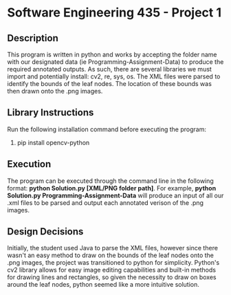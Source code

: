 # Software Engineering 435 - Project 1

## Description

This program is written in python and works by accepting the folder name with our designated data (ie Programming-Assignment-Data) to produce the required annotated outputs. As such, there are several libraries we must import and potentially install: cv2, re, sys, os. The XML files were parsed to identify the bounds of the leaf nodes. The location of these bounds was then drawn onto the .png images.

## Library Instructions

Run the following installation command before executing the program:

1. pip install opencv-python

## Execution

The program can be executed through the command line in the following format: **python Solution.py [XML/PNG folder path]**. For example, **python Solution.py Programming-Assignment-Data** will produce an input of all our .xml files to be parsed and output each annotated verison of the .png images.

## Design Decisions

Initially, the student used Java to parse the XML files, however since there wasn't an easy method to draw on the bounds of the leaf nodes onto the .png images, the project was transitioned to python for simplicity. Python's cv2 library allows for easy image editing capabilities and built-in methods for drawing lines and rectangles, so given the necessity to draw on boxes around the leaf nodes, python seemed like a more intuitive solution.
